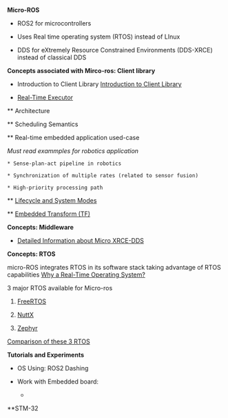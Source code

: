 **Micro-ROS**

* ROS2 for microcontrollers

* Uses Real time operating system (RTOS) instead of LInux

* DDS for eXtremely Resource Constrained Environments (DDS-XRCE) instead of classical DDS

**Concepts associated with Mirco-ros: Client library**

* Introduction to Client Library [Introduction to Client Library](https://micro-ros.github.io/docs/concepts/client_library/)

* [Real-Time Executor](https://micro-ros.github.io/docs/concepts/client_library/real-time_executor/)

** Architecture

** Scheduling Semantics

** Real-time embedded application used-case

*Must read exammples for robotics application*

    * Sense-plan-act pipeline in robotics

    * Synchronization of multiple rates (related to sensor fusion)

    * High-priority processing path

** [Lifecycle and System Modes](https://micro-ros.github.io/docs/concepts/client_library/system_modes/)

** [Embedded Transform (TF)](https://micro-ros.github.io/docs/concepts/client_library/embedded_tf/)


**Concepts: Middleware**

* [Detailed Information about Micro XRCE-DDS](https://micro-ros.github.io/docs/concepts/middleware/Micro_XRCE-DDS/)

**Concepts: RTOS**

 micro-ROS integrates RTOS in its software stack taking advantage of RTOS capabilities [Why a Real-Time Operating System?
](https://micro-ros.github.io/docs/concepts/rtos/)

3 major RTOS available for Micro-ros

1. [FreeRTOS](https://micro-ros.github.io/docs/concepts/rtos/FreeRTOS/)

2. [NuttX](https://micro-ros.github.io/docs/concepts/rtos/NuttX/)

3. [Zephyr](https://micro-ros.github.io/docs/concepts/rtos/Zephyr/)

[Comparison of these 3 RTOS](https://micro-ros.github.io/docs/concepts/rtos/comparison/)
 
**Tutorials and Experiments**

* OS Using: ROS2 Dashing

* Work with Embedded board: 

    * 


**STM-32
